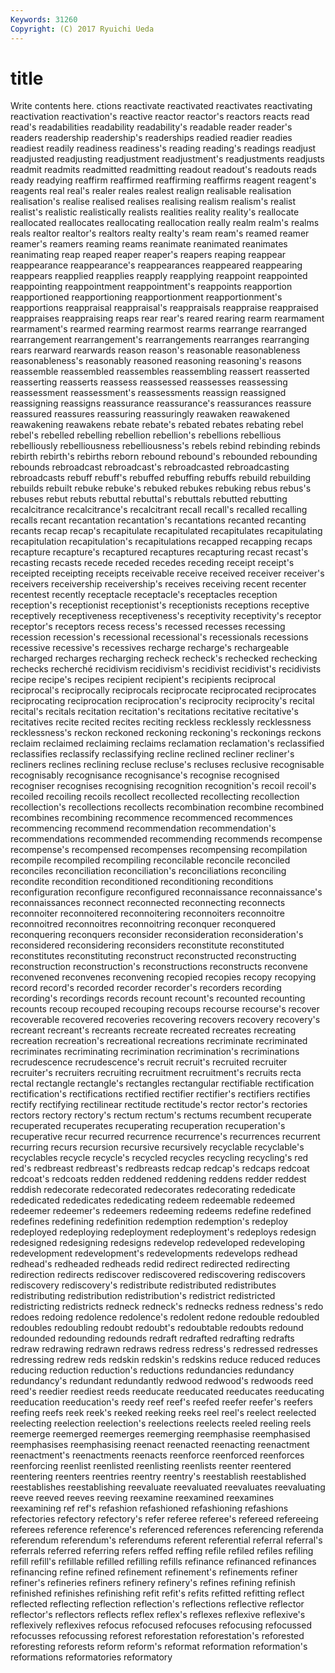 ```yaml
---
Keywords: 31260 
Copyright: (C) 2017 Ryuichi Ueda
---
```


# title

Write contents here.
ctions reactivate
reactivated reactivates reactivating reactivation reactivation's reactive reactor reactor's reactors reacts
read read's readabilities readability readability's readable reader reader's readers readership
readership's readerships readied readier readies readiest readily readiness readiness's reading
reading's readings readjust readjusted readjusting readjustment readjustment's readjustments readjusts readmit
readmits readmitted readmitting readout readout's readouts reads ready readying reaffirm
reaffirmed reaffirming reaffirms reagent reagent's reagents real real's realer reales
realest realign realisable realisation realisation's realise realised realises realising realism
realism's realist realist's realistic realistically realists realities reality reality's reallocate
reallocated reallocates reallocating reallocation really realm realm's realms reals realtor
realtor's realtors realty realty's ream ream's reamed reamer reamer's reamers
reaming reams reanimate reanimated reanimates reanimating reap reaped reaper reaper's
reapers reaping reappear reappearance reappearance's reappearances reappeared reappearing reappears reapplied
reapplies reapply reapplying reappoint reappointed reappointing reappointment reappointment's reappoints reapportion
reapportioned reapportioning reapportionment reapportionment's reapportions reappraisal reappraisal's reappraisals reappraise reappraised
reappraises reappraising reaps rear rear's reared rearing rearm rearmament rearmament's
rearmed rearming rearmost rearms rearrange rearranged rearrangement rearrangement's rearrangements rearranges
rearranging rears rearward rearwards reason reason's reasonable reasonableness reasonableness's reasonably
reasoned reasoning reasoning's reasons reassemble reassembled reassembles reassembling reassert reasserted
reasserting reasserts reassess reassessed reassesses reassessing reassessment reassessment's reassessments reassign
reassigned reassigning reassigns reassurance reassurance's reassurances reassure reassured reassures reassuring
reassuringly reawaken reawakened reawakening reawakens rebate rebate's rebated rebates rebating
rebel rebel's rebelled rebelling rebellion rebellion's rebellions rebellious rebelliously rebelliousness
rebelliousness's rebels rebind rebinding rebinds rebirth rebirth's rebirths reborn rebound
rebound's rebounded rebounding rebounds rebroadcast rebroadcast's rebroadcasted rebroadcasting rebroadcasts rebuff
rebuff's rebuffed rebuffing rebuffs rebuild rebuilding rebuilds rebuilt rebuke rebuke's
rebuked rebukes rebuking rebus rebus's rebuses rebut rebuts rebuttal rebuttal's
rebuttals rebutted rebutting recalcitrance recalcitrance's recalcitrant recall recall's recalled recalling
recalls recant recantation recantation's recantations recanted recanting recants recap recap's
recapitulate recapitulated recapitulates recapitulating recapitulation recapitulation's recapitulations recapped recapping recaps
recapture recapture's recaptured recaptures recapturing recast recast's recasting recasts recede
receded recedes receding receipt receipt's receipted receipting receipts receivable receive
received receiver receiver's receivers receivership receivership's receives receiving recent recenter
recentest recently receptacle receptacle's receptacles reception reception's receptionist receptionist's receptionists
receptions receptive receptively receptiveness receptiveness's receptivity receptivity's receptor receptor's receptors
recess recess's recessed recesses recessing recession recession's recessional recessional's recessionals
recessions recessive recessive's recessives recharge recharge's rechargeable recharged recharges recharging
recheck recheck's rechecked rechecking rechecks recherché recidivism recidivism's recidivist recidivist's
recidivists recipe recipe's recipes recipient recipient's recipients reciprocal reciprocal's reciprocally
reciprocals reciprocate reciprocated reciprocates reciprocating reciprocation reciprocation's reciprocity reciprocity's recital
recital's recitals recitation recitation's recitations recitative recitative's recitatives recite recited
recites reciting reckless recklessly recklessness recklessness's reckon reckoned reckoning reckoning's
reckonings reckons reclaim reclaimed reclaiming reclaims reclamation reclamation's reclassified reclassifies
reclassify reclassifying recline reclined recliner recliner's recliners reclines reclining recluse
recluse's recluses reclusive recognisable recognisably recognisance recognisance's recognise recognised recogniser
recognises recognising recognition recognition's recoil recoil's recoiled recoiling recoils recollect
recollected recollecting recollection recollection's recollections recollects recombination recombine recombined recombines
recombining recommence recommenced recommences recommencing recommend recommendation recommendation's recommendations recommended
recommending recommends recompense recompense's recompensed recompenses recompensing recompilation recompile recompiled
recompiling reconcilable reconcile reconciled reconciles reconciliation reconciliation's reconciliations reconciling recondite
recondition reconditioned reconditioning reconditions reconfiguration reconfigure reconfigured reconnaissance reconnaissance's reconnaissances
reconnect reconnected reconnecting reconnects reconnoiter reconnoitered reconnoitering reconnoiters reconnoitre reconnoitred
reconnoitres reconnoitring reconquer reconquered reconquering reconquers reconsider reconsideration reconsideration's reconsidered
reconsidering reconsiders reconstitute reconstituted reconstitutes reconstituting reconstruct reconstructed reconstructing reconstruction
reconstruction's reconstructions reconstructs reconvene reconvened reconvenes reconvening recopied recopies recopy
recopying record record's recorded recorder recorder's recorders recording recording's recordings
records recount recount's recounted recounting recounts recoup recouped recouping recoups
recourse recourse's recover recoverable recovered recoveries recovering recovers recovery recovery's
recreant recreant's recreants recreate recreated recreates recreating recreation recreation's recreational
recreations recriminate recriminated recriminates recriminating recrimination recrimination's recriminations recrudescence recrudescence's
recruit recruit's recruited recruiter recruiter's recruiters recruiting recruitment recruitment's recruits
recta rectal rectangle rectangle's rectangles rectangular rectifiable rectification rectification's rectifications
rectified rectifier rectifier's rectifiers rectifies rectify rectifying rectilinear rectitude rectitude's
rector rector's rectories rectors rectory rectory's rectum rectum's rectums recumbent
recuperate recuperated recuperates recuperating recuperation recuperation's recuperative recur recurred recurrence
recurrence's recurrences recurrent recurring recurs recursion recursive recursively recyclable recyclable's
recyclables recycle recycle's recycled recycles recycling recycling's red red's redbreast
redbreast's redbreasts redcap redcap's redcaps redcoat redcoat's redcoats redden reddened
reddening reddens redder reddest reddish redecorate redecorated redecorates redecorating rededicate
rededicated rededicates rededicating redeem redeemable redeemed redeemer redeemer's redeemers redeeming
redeems redefine redefined redefines redefining redefinition redemption redemption's redeploy redeployed
redeploying redeployment redeployment's redeploys redesign redesigned redesigning redesigns redevelop redeveloped
redeveloping redevelopment redevelopment's redevelopments redevelops redhead redhead's redheaded redheads redid
redirect redirected redirecting redirection redirects rediscover rediscovered rediscovering rediscovers rediscovery
rediscovery's redistribute redistributed redistributes redistributing redistribution redistribution's redistrict redistricted redistricting
redistricts redneck redneck's rednecks redness redness's redo redoes redoing redolence
redolence's redolent redone redouble redoubled redoubles redoubling redoubt redoubt's redoubtable
redoubts redound redounded redounding redounds redraft redrafted redrafting redrafts redraw
redrawing redrawn redraws redress redress's redressed redresses redressing redrew reds
redskin redskin's redskins reduce reduced reduces reducing reduction reduction's reductions
redundancies redundancy redundancy's redundant redundantly redwood redwood's redwoods reed reed's
reedier reediest reeds reeducate reeducated reeducates reeducating reeducation reeducation's reedy
reef reef's reefed reefer reefer's reefers reefing reefs reek reek's
reeked reeking reeks reel reel's reelect reelected reelecting reelection reelection's
reelections reelects reeled reeling reels reemerge reemerged reemerges reemerging reemphasise
reemphasised reemphasises reemphasising reenact reenacted reenacting reenactment reenactment's reenactments reenacts
reenforce reenforced reenforces reenforcing reenlist reenlisted reenlisting reenlists reenter reentered
reentering reenters reentries reentry reentry's reestablish reestablished reestablishes reestablishing reevaluate
reevaluated reevaluates reevaluating reeve reeved reeves reeving reexamine reexamined reexamines
reexamining ref ref's refashion refashioned refashioning refashions refectories refectory refectory's
refer referee referee's refereed refereeing referees reference reference's referenced references
referencing referenda referendum referendum's referendums referent referential referral referral's referrals
referred referring refers reffed reffing refile refiled refiles refiling refill
refill's refillable refilled refilling refills refinance refinanced refinances refinancing refine
refined refinement refinement's refinements refiner refiner's refineries refiners refinery refinery's
refines refining refinish refinished refinishes refinishing refit refit's refits refitted
refitting reflect reflected reflecting reflection reflection's reflections reflective reflector reflector's
reflectors reflects reflex reflex's reflexes reflexive reflexive's reflexively reflexives refocus
refocused refocuses refocusing refocussed refocusses refocussing reforest reforestation reforestation's reforested
reforesting reforests reform reform's reformat reformation reformation's reformations reformatories reformatory

